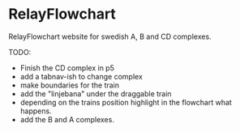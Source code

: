 # RelayFlowchart
RelayFlowchart website for swedish A, B and CD complexes.

TODO:
- Finish the CD complex in p5
- add a tabnav-ish to change complex
- make boundaries for the train
- add the "linjebana" under the draggable train
- depending on the trains position highlight in the flowchart what happens.
- add the B and A complexes.